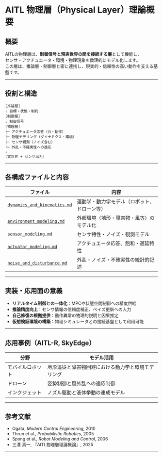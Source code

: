 
# AITL 物理層（Physical Layer）理論概要

## 概要

AITLの物理層は、**制御信号と現実世界の間を接続する層**として機能し、  
センサ・アクチュエータ・環境・物理現象を数理的にモデル化します。  
この層は、推論層・制御層と密に連携し、現実的・信頼性の高い動作を支える基盤です。

---

## 役割と構造
```
[推論層]
↓ 目標・状態・制約
[制御層]
↓ 制御信号
[物理層]
├─ アクチュエータ応答（力・動作）
├─ 物理モデリング（ダイナミクス・環境）
├─ センサ観測（ノイズ含む）
└─ 外乱・不確実性への適応
↓
[実世界 + センサ出力]
```
---

## 各構成ファイルと内容

| ファイル | 内容 |
|----------|------|
| [`dynamics_and_kinematics.md`](dynamics_and_kinematics.md) | 運動学・動力学モデル（ロボット、ドローン等） |
| [`environment_modeling.md`](environment_modeling.md) | 外部環境（地形・障害物・風等）のモデル化 |
| [`sensor_modeling.md`](sensor_modeling.md) | センサ特性・ノイズ・観測モデル |
| [`actuator_modeling.md`](actuator_modeling.md) | アクチュエータ応答、飽和・遅延特性 |
| [`noise_and_disturbance.md`](noise_and_disturbance.md) | 外乱・ノイズ・不確実性の統計的記述 |

---

## 実装・応用面の意義

- **リアルタイム制御との一体化**：MPCや状態空間制御への精度供給  
- **推論精度向上**：センサ情報の信頼度補正、ベイズ更新への入力  
- **自己修復の根拠提供**：動作異常の物理的説明と因果推定  
- **仮想検証環境の構築**：物理シミュレータとの接続基盤として利用可能

---

## 応用事例（AITL-R, SkyEdge）

| 分野 | モデル活用 |
|------|-------------|
| モバイルロボット | 地形追従と障害物回避における動力学と環境モデリング |
| ドローン | 姿勢制御と風外乱への適応制御 |
| インクジェット | ノズル駆動と液体挙動の連成モデル |

---

## 参考文献

- Ogata, *Modern Control Engineering*, 2010  
- Thrun et al., *Probabilistic Robotics*, 2005  
- Spong et al., *Robot Modeling and Control*, 2006  
- 三溝 真一, 『AITL物理層理論概論』, 2025


---
